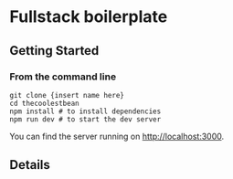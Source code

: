 # Fullstack boilerplate

## Getting Started


### From the command line

```
git clone {insert name here}
cd thecoolestbean
npm install # to install dependencies
npm run dev # to start the dev server
```

You can find the server running on [http://localhost:3000](http://localhost:3000).

## Details
